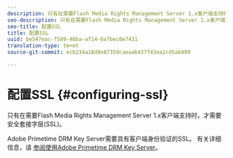 ```yaml
---
description: 只有在需要Flash Media Rights Management Server 1.x客户端支持时，才需要安全套接字层(SSL)。
seo-description: 只有在需要Flash Media Rights Management Server 1.x客户端支持时，才需要安全套接字层(SSL)。
seo-title: 配置SSL
title: 配置SSL
uuid: be547eac-f589-48ba-af14-8a7bec0e7431
translation-type: tm+mt
source-git-commit: ecb234a18d9e87359caeaab437f43ea2cd5ab499

---
```



# 配置SSL {#configuring-ssl}

只有在需要Flash Media Rights Management Server 1.x客户端支持时，才需要安全套接字层(SSL)。

Adobe Primetime DRM Key Server需要具有客户端身份验证的SSL。 有关详细信息，请 [参阅使用Adobe Primetime DRM Key Server](../../using-the-drm-key-server/requirements.md)。
